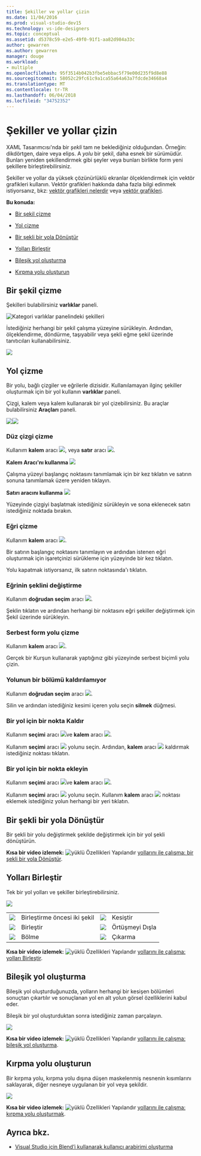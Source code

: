 ```yaml
---
title: Şekiller ve yollar çizin
ms.date: 11/04/2016
ms.prod: visual-studio-dev15
ms.technology: vs-ide-designers
ms.topic: conceptual
ms.assetid: d5378c59-e2e5-49f0-91f1-aa82d984a33c
author: gewarren
ms.author: gewarren
manager: douge
ms.workload:
- multiple
ms.openlocfilehash: 95f3514b042b3fbe5ebbac5f79e00d235f9d8e88
ms.sourcegitcommit: 58052c29fc61c9a1ca55a64a63a7fdcde34668a4
ms.translationtype: MT
ms.contentlocale: tr-TR
ms.lasthandoff: 06/04/2018
ms.locfileid: "34752352"
---
```

# <a name="draw-shapes-and-paths"></a>Şekiller ve yollar çizin
XAML Tasarımcısı'nda bir *şekli* tam ne beklediğiniz olduğundan. Örneğin: dikdörtgen, daire veya elips. A *yolu* bir şekil, daha esnek bir sürümüdür. Bunları yeniden şekillendirmek gibi şeyler veya bunları birlikte form yeni şekillere birleştirebilirsiniz.

 Şekiller ve yollar da yüksek çözünürlüklü ekranlar ölçeklendirmek için vektör grafikleri kullanın. Vektör grafikleri hakkında daha fazla bilgi edinmek istiyorsanız, bkz: [vektör grafikleri nelerdir](https://www.youtube.com/watch?v=MoCSwF0n-io) veya [vektör grafikleri](http://www.webopedia.com/TERM/V/vector_graphics.html).

 **Bu konuda:**

-   [Bir şekil çizme](#Shape)

-   [Yol çizme](#Path)

-   [Bir şekli bir yola Dönüştür](#Convert)

-   [Yolları Birleştir](#Combine)

-   [Bileşik yol oluşturma](#Compound)

-   [Kırpma yolu oluşturun](#Clipping)

##  <a name="Shape"></a> Bir şekil çizme
 Şekilleri bulabilirsiniz **varlıklar** paneli.

 ![Kategori varlıklar panelindeki şekilleri](../designers/media/b4_shapes_assetspanel.png)

 İstediğiniz herhangi bir şekil çalışma yüzeyine sürükleyin. Ardından, ölçeklendirme, döndürme, taşıyabilir veya şekli eğme şekil üzerinde tanıtıcıları kullanabilirsiniz.

 ![](../designers/media/84261e83-3091-4490-ab58-4218b188439e.png)

##  <a name="Path"></a> Yol çizme
 Bir yolu, bağlı çizgiler ve eğrilerle dizisidir. Kullanılamayan ilginç şekiller oluşturmak için bir yol kullanın **varlıklar** paneli.

 Çizgi, kalem veya kalem kullanarak bir yol çizebilirsiniz. Bu araçlar bulabilirsiniz **Araçları** paneli.

 ![](../designers/media/717956a8-b6a5-4e37-8af3-70bcfc78c82a.png)![](../designers/media/8fbbbb21-be83-4cf6-903b-3a49f00c9860.png)

### <a name="draw-a-straight-line"></a>Düz çizgi çizme
 Kullanım **kalem** aracı ![](../designers/media/894f8612-e0ed-4e00-84cf-a9bc8f38fc54.png), veya **satır** aracı ![](../designers/media/eb618397-5283-48be-8396-3449be7b6fbf.png).

 **Kalem Aracı'nı kullanma** ![](../designers/media/894f8612-e0ed-4e00-84cf-a9bc8f38fc54.png)

 Çalışma yüzeyi başlangıç noktasını tanımlamak için bir kez tıklatın ve satırın sonuna tanımlamak üzere yeniden tıklayın.

 **Satırı aracını kullanma** ![](../designers/media/eb618397-5283-48be-8396-3449be7b6fbf.png)

 Yüzeyinde çizgiyi başlatmak istediğiniz sürükleyin ve sona eklenecek satırı istediğiniz noktada bırakın.

### <a name="draw-a-curve"></a>Eğri çizme
 Kullanım **kalem** aracı ![](../designers/media/894f8612-e0ed-4e00-84cf-a9bc8f38fc54.png).

 Bir satırın başlangıç noktasını tanımlayın ve ardından istenen eğri oluşturmak için işaretçinizi sürükleme için yüzeyinde bir kez tıklatın.

 Yolu kapatmak istiyorsanız, ilk satırın noktasında'ı tıklatın.

### <a name="change-the-shape-of-a-curve"></a>Eğrinin şeklini değiştirme
 Kullanım **doğrudan seçim** aracı ![](../designers/media/6dd6571f-c116-451d-8dd2-1f88b8406362.png).

 Şeklin tıklatın ve ardından herhangi bir noktasını eğri şekiller değiştirmek için Şekil üzerinde sürükleyin.

### <a name="draw-a-free-form-path"></a>Serbest form yolu çizme
 Kullanım **kalem** aracı ![](../designers/media/509dc167-734f-46c9-b012-987ee63450cd.png).

 Gerçek bir Kurşun kullanarak yaptığınız gibi yüzeyinde serbest biçimli yolu çizin.

### <a name="remove-part-of-a-path"></a>Yolunun bir bölümü kaldırılamıyor
 Kullanım **doğrudan seçim** aracı ![](../designers/media/6dd6571f-c116-451d-8dd2-1f88b8406362.png).

 Silin ve ardından istediğiniz kesimi içeren yolu seçin **silmek** düğmesi.

### <a name="remove-a-point-in-a-path"></a>Bir yol için bir nokta Kaldır
 Kullanım **seçimi** aracı ![](../designers/media/2ff91340-477e-4efa-a0f7-af20851e4daa.png)ve **kalem** aracı ![](../designers/media/894f8612-e0ed-4e00-84cf-a9bc8f38fc54.png).

 Kullanım **seçimi** aracı ![](../designers/media/2ff91340-477e-4efa-a0f7-af20851e4daa.png) yolunu seçin. Ardından, **kalem** aracı ![](../designers/media/894f8612-e0ed-4e00-84cf-a9bc8f38fc54.png) kaldırmak istediğiniz noktası tıklatın.

### <a name="add-a-point-to-a-path"></a>Bir yol için bir nokta ekleyin
 Kullanım **seçimi** aracı ![](../designers/media/2ff91340-477e-4efa-a0f7-af20851e4daa.png)ve **kalem** aracı ![](../designers/media/894f8612-e0ed-4e00-84cf-a9bc8f38fc54.png).

 Kullanım **seçimi** aracı ![](../designers/media/2ff91340-477e-4efa-a0f7-af20851e4daa.png) yolunu seçin. Kullanım **kalem** aracı ![](../designers/media/894f8612-e0ed-4e00-84cf-a9bc8f38fc54.png) noktası eklemek istediğiniz yolun herhangi bir yeri tıklatın.

##  <a name="Convert"></a> Bir şekli bir yola Dönüştür
 Bir şekli bir yolu değiştirmek şekilde değiştirmek için bir yol şekli dönüştürün.

 **Kısa bir video izlemek:** ![yüklü Özellikleri Yapılandır](../designers/media/bldadminconsoleinitialconfigicon.png) [yollarını ile çalışma: bir şekli bir yola Dönüştür](https://www.youtube.com/watch?v=Io5bC0-nH6Q#t=147).

##  <a name="Combine"></a> Yolları Birleştir
 Tek bir yol yolları ve şekiller birleştirebilirsiniz.

 ![](../designers/media/2df17a5d-a338-4ef4-96c5-dae51cc1ca8a.png)

|||||
|-|-|-|-|
|![](../designers/media/b1_1.png)|Birleştirme öncesi iki şekil|![](../designers/media/b1_4.png)|Kesiştir|
|![](../designers/media/b1_2.png)|Birleştir|![](../designers/media/b1_5.png)|Örtüşmeyi Dışla|
|![](../designers/media/b1_3.png)|Bölme|![](../designers/media/b1_6.png)|Çıkarma|

 **Kısa bir video izlemek:** ![yüklü Özellikleri Yapılandır](../designers/media/bldadminconsoleinitialconfigicon.png) [yollarını ile çalışma: yolları Birleştir](https://www.youtube.com/watch?v=Io5bC0-nH6Q#t=195).

##  <a name="Compound"></a> Bileşik yol oluşturma
 Bileşik yol oluşturduğunuzda, yolların herhangi bir kesişen bölümleri sonuçtan çıkartılır ve sonuçlanan yol en alt yolun görsel özelliklerini kabul eder.

 Bileşik bir yol oluşturduktan sonra istediğiniz zaman parçalayın.

 ![](../designers/media/2157a8aa-d9a7-4de4-8de5-b10d28f08a84.png)

 **Kısa bir video izlemek:** ![yüklü Özellikleri Yapılandır](../designers/media/bldadminconsoleinitialconfigicon.png) [yollarını ile çalışma: bileşik yol oluşturma](https://www.youtube.com/watch?v=Io5bC0-nH6Q).

##  <a name="Clipping"></a> Kırpma yolu oluşturun
 Bir kırpma yolu, kırpma yolu dışına düşen maskelenmiş nesnenin kısımlarını saklayarak, diğer nesneye uygulanan bir yol veya şekildir.

 ![](../designers/media/22471e98-a841-4f39-a3ef-36090cf5a625.png)

 **Kısa bir video izlemek:** ![yüklü Özellikleri Yapılandır](../designers/media/bldadminconsoleinitialconfigicon.png) [yollarını ile çalışma: kırpma yolu oluşturmak](https://www.youtube.com/watch?v=Io5bC0-nH6Q#t=232).

## <a name="see-also"></a>Ayrıca bkz.

- [Visual Studio için Blend’i kullanarak kullanıcı arabirimi oluşturma](../designers/creating-a-ui-by-using-blend-for-visual-studio.md)